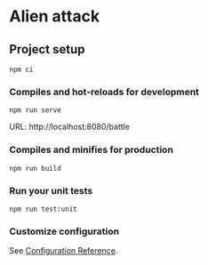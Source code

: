 # Alien attack

## Project setup

```
npm ci
```

### Compiles and hot-reloads for development

```
npm run serve
```

URL: http://localhost:8080/battle

### Compiles and minifies for production

```
npm run build
```

### Run your unit tests

```
npm run test:unit
```

### Customize configuration

See [Configuration Reference](https://cli.vuejs.org/config/).
